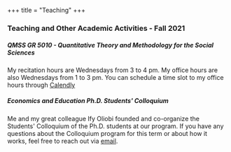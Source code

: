 +++
title = "Teaching"
+++

### Teaching and Other Academic Activities - Fall 2021

##### QMSS GR 5010 - Quantitative Theory and Methodology for the Social Sciences

My recitation hours are Wednesdays from 3 to 4 pm. My office hours are also Wednesdays from 1 to 3 pm. You can schedule a time slot to my office hours through [Calendly](https://calendly.com/tv2225)

##### Economics and Education Ph.D. Students' Colloquium
Me and my great colleague Ify Oliobi founded and co-organize the Students' Colloquium of the Ph.D. students at our program. If you have any questions about the Colloquium program for this term or about how it works, feel free to reach out via [email](mailto:tv2225@tc.columbia.edu). 
